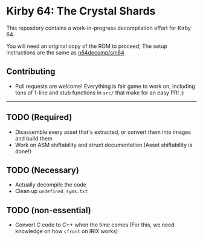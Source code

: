 # Kirby 64: The Crystal Shards

This repository contains a work-in-progress decompilation effort for Kirby 64.

You will need an original copy of the ROM to proceed; The setup instructions are the same as [n64decomp/sm64](https://github.com/n64decomp/sm64)

## Contributing
 - Pull requests are welcome! Everything is fair game to work on, including tons of 1-line and stub functions in `src/` that make for an easy PR! ;)
---

## TODO (Required)
 - Disassemble every asset that's extracted, or convert them into images and build them
 - Work on ASM shiftability and struct documentation (Asset shiftability is done!)
 
## TODO (Necessary)
 - Actually decompile the code
 - Clean up `undefined_syms.txt`
 
## TODO (non-essential)
 - Convert C code to C++ when the time comes (For this, we need knowledge on how `cfront` on IRIX works)
